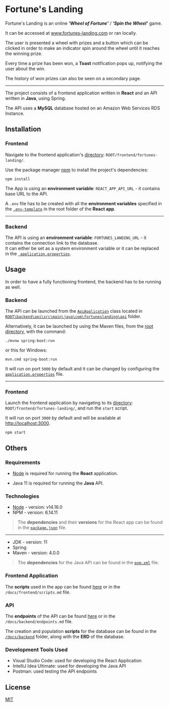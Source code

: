 # Fortune's Landing

Fortune's Landing is an online ***'Wheel of Fortune'*** / ***'Spin the Wheel'*** game.

It can be accessed at www.fortunes-landing.com or ran locally.

The user is presented a wheel with prizes and a button which can be clicked in order to make an indicator spin around the wheel until it reaches the winning prize.

Every time a prize has been won, a **Toast** notification pops up, notifying the user about the win.

The history of won prizes can also be seen on a secondary page.

---

The project consists of a frontend application written in **React** and an API written in **Java**, using Spring.

The API uses a **MySQL** database hosted on an
Amazon Web Services RDS Instance.

## Installation

### Frontend
Navigate to the frontend application's [directory](./frontend/fortunes-landing/): `ROOT/frontend/fortunes-landing/`.

Use the package manager [npm](https://www.npmjs.com) to install the project's dependencies:

```
npm install
```

The App is using an **environment variable**: `REACT_APP_API_URL` - it contains base URL to the API.

A `.env` file has to be created with all the **environment variables** specified in the [`.env-template`](./frontend/fortunes-landing/.env-template) in the root folder of the **React app**.

---

### Backend
The API is using an **environment variable**: `FORTUNES_LANDING_URL` - it contains the connection link to the database.\
It can either be set as a system environment variable or it can be replaced in the [`
application.properties`](./backend/api/src/main/resources/application.properties).

## Usage

In order to have a fully functioning frontend, the backend has to be running as well.

### Backend
The API can be launched from the [`ApiApplication`](./backend/api/src/main/java/com/fortuneslanding/api/ApiApplication.java) class located in [`ROOT\backend\api\src\main\java\com\fortuneslanding\api`](./backend/api/src/main/java/com/fortuneslanding/api) folder.

Alternatively, it can be launched by using the Maven files, from the [root directory](./backend/api), with the command: 
```
./mvnw spring-boot:run
``` 
or this for Windows:
```
mvn.cmd spring-boot:run
```

It will run on port `5000` by default and it can be changed by configuring the [`application.properties`](./backend/api/src/main/resources/application.properties) file.

---

### Frontend
Launch the frontend application by navigating to its [directory](./frontend/fortunes-landing/): `ROOT/frontend/fortunes-landing/`, and run the `start` script.

It will run on port `3000` by default and will be available at [http://localhost:3000](http://localhost:3000).
```
npm start
```

## Others

### Requirements

 - [Node](https://nodejs.org/en/) is required for running the  **React** application.

 - Java 11 is required for running the **Java** API.

### Technologies

 - [Node](https://nodejs.org/en/) - version: v14.16.0
 - NPM - version: 6.14.11 

 > The **dependencies** and their **versions** for the React app can be found in the [`package.json`](./frontend/fortunes-landing/package.json) file.
---
 - JDK - version: 11
 - Spring 
 - Maven - version: 4.0.0

> The **dependencies** for the Java API can be found in the [`pom.xml`](./backend/api/pom.xml) file.

### Frontend Application

The **scripts** used in the app can be found [here](./docs/frontend/scripts.md) or in the `/docs/frontend/scripts.md` file.

### API

The **endpoints** of the API can be found [here](./docs/backend/endpoints.md) or in the `/docs/backend/endpoints.md` file.

The creation and population **scripts** for the database can be found in the  [`/docs/backend`](./docs/backend/) folder, along with the **ERD** of the database.

### Development Tools Used

 - Visual Studio Code: used for developing the React Application
 - IntelliJ Idea Ultimate: used for developing the Java API
 - Postman: used testing the API endpoints

## License
[MIT](https://choosealicense.com/licenses/mit/)